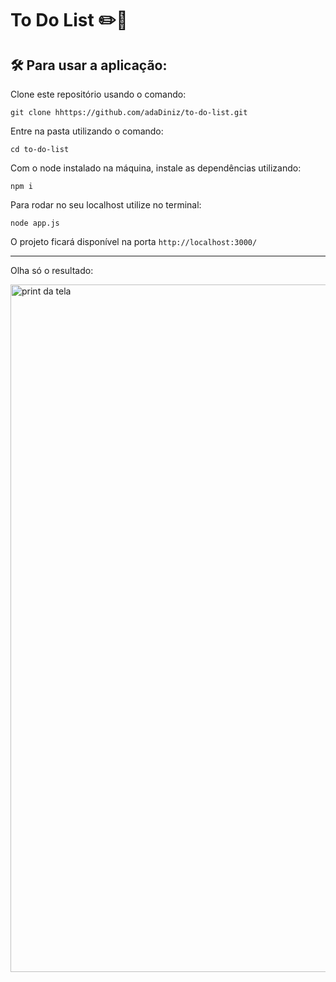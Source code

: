 # To Do List :pencil2::date:

## :hammer_and_wrench: Para usar a aplicação:

Clone este repositório usando o comando:

```
git clone hhttps://github.com/adaDiniz/to-do-list.git
```

Entre na pasta utilizando o comando:

```
cd to-do-list
```

Com o node instalado na máquina, instale as dependências utilizando:

```
npm i
```

Para rodar no seu localhost utilize no terminal:

```
node app.js
```

O projeto ficará disponível na porta ``http://localhost:3000/``
___

Olha só o resultado: 


<img width="1100" alt="print da tela" src="https://user-images.githubusercontent.com/100374064/209718658-4b9f8f8e-bf5e-4d04-8143-df310afd860a.png">

